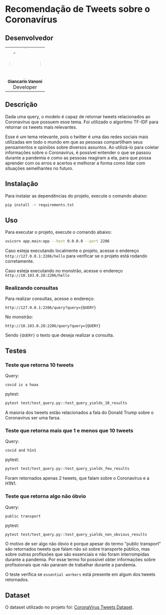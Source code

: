 # Recomendação de Tweets sobre o Coronavírus

## Desenvolvedor

</div >

<div align="center" style="max-width:68rem;">
<table>
  <tr>
   <td align="center"><a href="https://github.com/gianvr"><img style="border-radius: 50%;" src="https://avatars.githubusercontent.com/gianvr" width="100px;" alt=""/><br /><sub><b>Giancarlo Vanoni</b></sub></a><br /><a href="https://github.com/gianvr" title="Giancarlo Vanoni"></a> Developer</td>
  </tr>
</table>
</div>

## Descrição

Dada uma query, o modelo é capaz de retornar tweets relacionados ao Coronavírus que possuem esse tema. Foi utilizado o algoritmo TF-IDF para retornar os tweets mais relevantes.

Esse é um tema relevante, pois o twitter é uma das redes sociais mais utilizadas em todo o mundo em que as pessoas compartilham seus pensamentos e opiniões sobre diversos assuntos. Ao utilizá-lo para coletar informações sobre o Coronavírus, é possível entender o que se passou durante a pandemia e como as pessoas reagiram a ela, para que possa aprender com os erros e acertos e melhorar a forma como lidar com situações semelhantes no futuro.

## Instalação

Para instalar as dependências do projeto, execute o comando abaixo:

```bash
pip install -r requirements.txt
```

## Uso

Para executar o projeto, execute o comando abaixo:

```bash
uvicorn app.main:app --host 0.0.0.0 --port 2206
```

Caso esteja executando localmente o projeto, acesse o endereço `http://127.0.0.1:2206/hello` para verificar se o projeto está rodando corretamente.

Caso esteja executando no monstrão, acesse o endereço `http://10.103.0.28:2206/hello`

### Realizando consultas

Para realizar consultas, acesse o endereço:
```
http://127.0.0.1:2206/query?query={QUERY}
```
No monstrão:
```
http://10.103.0.28:2206/query?query={QUERY}
```

Sendo `{QUERY}` o texto que deseja realizar a consulta.

## Testes

### Teste que retorna 10 tweets

Query:
```
covid is a hoax
```

pytest:
```bash
pytest test/test_query.py::test_query_yields_10_results
```

A maioria dos tweets estão relacionados a fala do Donald Trump sobre o Coronavírus ser uma farsa.

### Teste que retorna mais que 1 e menos que 10 tweets

Query:
```
covid and h1n1
```

pytest:
```bash
pytest test/test_query.py::test_query_yields_few_results
```

Foram retornados apenas 2 tweets, que falam sobre o Coronavírus e a H1N1.

### Teste que retorna algo não óbvio

Query:
```
public transport
```

pytest:
```bash
pytest test/test_query.py::test_query_yields_non_obvious_results
```

O motivo de ser algo não óbvio é porque apesar do termo "public transport" são retornados tweets que falam não só sobre transporte público, mas sobre outras profissões que são essenciais e não foram interrompidas durante a pandemia. Por esse termo foi possível obter informações sobre profissionais que não pararam de trabalhar durante a pandemia.

O teste verifica se `essential workers` está presente em algum dos tweets retornados.

## Dataset

O dataset utilizado no projeto foi: [CoronaVirus Tweets Dataset](https://www.kaggle.com/datasets/datatattle/covid-19-nlp-text-classification?select=Corona_NLP_train.csv).
